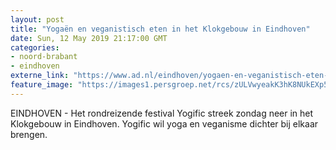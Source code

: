 ```yaml
---
layout: post
title: "Yogaën en veganistisch eten in het Klokgebouw in Eindhoven"
date: Sun, 12 May 2019 21:17:00 GMT
categories: 
- noord-brabant 
- eindhoven 
externe_link: "https://www.ad.nl/eindhoven/yogaen-en-veganistisch-eten-in-het-klokgebouw-in-eindhoven~aad6fc87/"
feature_image: "https://images1.persgroep.net/rcs/zULVwyeakK3hK8NUkEXp5eqnqMY/diocontent/148113966/_fitwidth/400/?appId=21791a8992982cd8da851550a453bd7f&quality=0.7"
---
```


EINDHOVEN - Het rondreizende festival Yogific streek zondag neer in het Klokgebouw in Eindhoven. Yogific wil yoga en veganisme dichter bij elkaar brengen.
